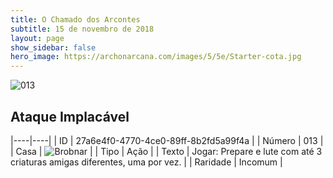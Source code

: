 ```yaml
---
title: O Chamado dos Arcontes
subtitle: 15 de novembro de 2018
layout: page
show_sidebar: false
hero_image: https://archonarcana.com/images/5/5e/Starter-cota.jpg
---
```


![013](https://cdn.keyforgegame.com/media/card_front/pt/341_013_967HJV9Q3J5P_pt.png)

## Ataque Implacável

|----|----|
| ID | 27a6e4f0-4770-4ce0-89ff-8b2fd5a99f4a |
| Número | 013 |
| Casa | ![Brobnar](https://archonarcana.com/images/thumb/e/e0/Brobnar.png/22px-Brobnar.png "Brobnar") |
| Tipo | Ação |
| Texto | Jogar: Prepare e lute com até 3 criaturas amigas diferentes, uma por vez. |
| Raridade | Incomum |
